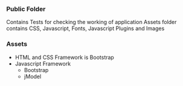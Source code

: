 ### Public Folder ###
Contains Tests for checking the working of application
Assets folder contains CSS, Javascript, Fonts, Javascript Plugins and Images

### Assets ###
- HTML and CSS Framework is Bootstrap
- Javascript Framework
  - Bootstrap
  - jModel
